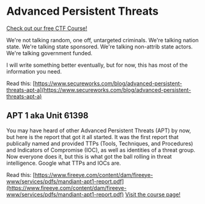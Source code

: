 # Advanced Persistent Threats

[Check out our free CTF Course!](https://academy.hoppersroppers.org/mod/page/view.php?id=902)

We're not talking random, one off, untargeted criminals. We're talking nation state. We're talking state sponsored. We're talking non-attrib state actors. We're talking government funded. 

I will write something better eventually, but for now, this has most of the information you need.

Read this: [https://www.secureworks.com/blog/advanced-persistent-threats-apt-a](https://www.secureworks.com/blog/advanced-persistent-threats-apt-a)

## APT 1 aka Unit 61398

You may have heard of other Advanced Persistent Threats (APT) by now, but here is the report that got it all started. It was the first report that publically named and provided TTPs (Tools, Techniques, and Procedures) and Indicators of Compromise (IOC), as well as identities of a threat group. Now everyone does it, but this is what got the ball rolling in threat intelligence. Google what TTPs and IOCs are.

Read this: [https://www.fireeye.com/content/dam/fireeye-www/services/pdfs/mandiant-apt1-report.pdf](https://www.fireeye.com/content/dam/fireeye-www/services/pdfs/mandiant-apt1-report.pdf)
[Visit the course page!](https://academy.hoppersroppers.org/mod/page/view.php?id=902)

